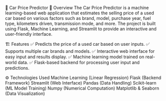 🚗 Car Price Predictor
📌 Overview
The Car Price Predictor is a machine learning-based web application that estimates the selling price of a used car based on various factors such as brand, model, purchase year, fuel type, kilometers driven, transmission mode, and more. The project is built using Flask, Machine Learning, and Streamlit to provide an interactive and user-friendly interface.

🏗 Features
✅ Predicts the price of a used car based on user inputs.
✅ Supports multiple car brands and models.
✅ Interactive web interface for easy input and results display.
✅ Machine learning model trained on real-world data.
✅ Flask-based backend for processing user input and predictions.

⚙️ Technologies Used
Machine Learning (Linear Regression)
Flask (Backend Framework)
Streamlit (Web Interface)
Pandas (Data Handling)
Scikit-learn (ML Model Training)
Numpy (Numerical Computation)
Matplotlib & Seaborn (Data Visualization)
